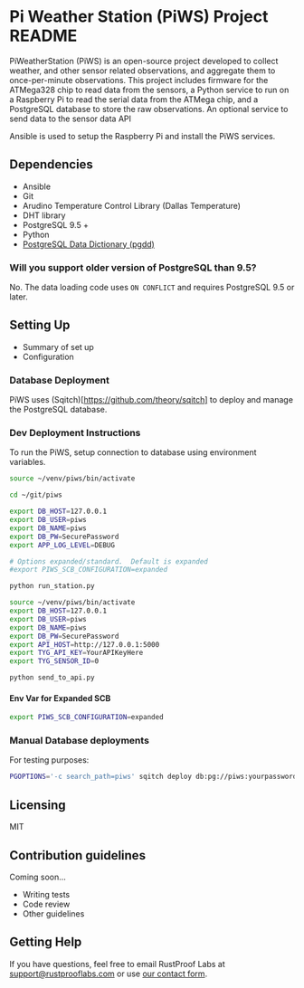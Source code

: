 # Pi Weather Station (PiWS) Project README

PiWeatherStation (PiWS) is an open-source project developed to collect weather,
and other sensor related observations,
and aggregate them to once-per-minute observations.  This project includes
firmware for the ATMega328 chip to read data from the sensors,
a Python service to run on a Raspberry Pi to read the serial data from the ATMega chip,
and a PostgreSQL database to store the raw observations.  An optional service
to send data to the sensor data API

Ansible is used to setup the Raspberry Pi and install the
PiWS services.


## Dependencies

* Ansible
* Git
* Arudino Temperature Control Library (Dallas Temperature)
* DHT library
* PostgreSQL 9.5 +
* Python
* [PostgreSQL Data Dictionary (pgdd)](https://github.com/rustprooflabs/pgdd)


### Will you support older version of PostgreSQL than 9.5?

No.  The data loading code uses `ON CONFLICT` and requires PostgreSQL 9.5 or
later.

## Setting Up


* Summary of set up
* Configuration


### Database Deployment

PiWS uses (Sqitch)[https://github.com/theory/sqitch]
to deploy and manage the PostgreSQL database.


### Dev Deployment Instructions

To run the PiWS, setup connection to database using environment variables.


```bash
source ~/venv/piws/bin/activate

cd ~/git/piws

export DB_HOST=127.0.0.1
export DB_USER=piws
export DB_NAME=piws
export DB_PW=SecurePassword
export APP_LOG_LEVEL=DEBUG

# Options expanded/standard.  Default is expanded
#export PIWS_SCB_CONFIGURATION=expanded

python run_station.py

```

```bash
source ~/venv/piws/bin/activate
export DB_HOST=127.0.0.1
export DB_USER=piws
export DB_NAME=piws
export DB_PW=SecurePassword
export API_HOST=http://127.0.0.1:5000
export TYG_API_KEY=YourAPIKeyHere
export TYG_SENSOR_ID=0

python send_to_api.py
```

#### Env Var for Expanded SCB

```bash
export PIWS_SCB_CONFIGURATION=expanded
```

### Manual Database deployments

For testing purposes:

```bash
PGOPTIONS='-c search_path=piws' sqitch deploy db:pg://piws:yourpassword@127.0.0.1:5432/piws
```

## Licensing

MIT


## Contribution guidelines

Coming soon...

* Writing tests
* Code review
* Other guidelines

## Getting Help

If you have questions, feel free to email RustProof Labs at support@rustprooflabs.com
or use [our contact form](https://www.rustprooflabs.com/contact).

